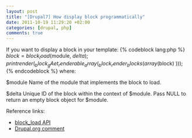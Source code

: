 ```yaml
---
layout: post
title: "[Drupal7] How display block programmatically"
date: 2011-10-19 11:29:20 +02:00
categories: [drupal, php]
comments: true
---
```

If you want to display a block in your template:
{% codeblock lang:php %}
$block = block_load($module, $delta);
print render(_block_gAet_renderable_array( _block_render_blocks( array($block) )));
{% endcodeblock %}
where:

$module Name of the module that implements the block to load.

$delta Unique ID of the block within the context of $module. Pass NULL to return an empty block object for $module.

Reference links:
<ul>
	<li><a title="block_load API" href="http://api.drupal.org/api/drupal/modules--block--block.module/function/block_load/7" target="_blank">block_load API</a></li>
	<li><a title="Drupal.org comment" href="http://api.drupal.org/api/drupal/includes--module.inc/function/module_invoke/7#comment-15884" target="_blank">Drupal.org comment</a></li>
</ul>
